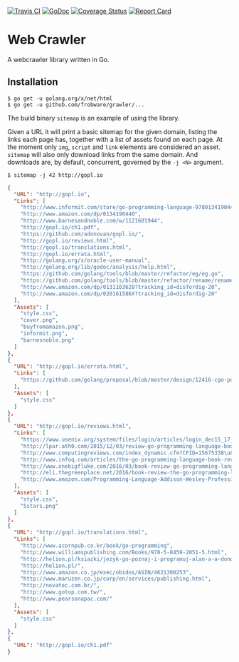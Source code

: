 [![Travis CI](https://travis-ci.org/frobware/grawler.svg?branch=master)](https://travis-ci.org/frobware/grawler)
[![GoDoc](https://img.shields.io/badge/godoc-reference-blue.svg?style=flat-square)](https://godoc.org/github.com/frobware/grawler)
[![Coverage Status](http://codecov.io/github/frobware/grawler/coverage.svg?branch=master)](http://codecov.io/github/frobware/grawler?branch=master)
[![Report Card](https://goreportcard.com/badge/github.com/frobware/grawler)](https://goreportcard.com/report/github.com/frobware/grawler)

# Web Crawler

A webcrawler library written in Go.

## Installation

	$ go get -u golang.org/x/net/html
	$ go get -u github.com/frobware/grawler/...

The build binary `sitemap` is an example of using the library.

Given a URL it will print a basic sitemap for the given domain,
listing the links each page has, together with a list of assets found
on each page. At the moment only `img`, `script` and `link` elements
are considered an asset. `sitemap` will also only download links from
the same domain. And downloads are, by default, concurrent, governed
by the `-j <N>` argument.

	$ sitemap -j 42 http://gopl.io

```json
{
  "URL": "http://gopl.io",
  "Links": [
	"http://www.informit.com/store/go-programming-language-9780134190440",
	"http://www.amazon.com/dp/0134190440",
	"http://www.barnesandnoble.com/w/1121601944",
	"http://gopl.io/ch1.pdf",
	"https://github.com/adonovan/gopl.io/",
	"http://gopl.io/reviews.html",
	"http://gopl.io/translations.html",
	"http://gopl.io/errata.html",
	"http://golang.org/s/oracle-user-manual",
	"http://golang.org/lib/godoc/analysis/help.html",
	"https://github.com/golang/tools/blob/master/refactor/eg/eg.go",
	"https://github.com/golang/tools/blob/master/refactor/rename/rename.go",
	"http://www.amazon.com/dp/0131103628?tracking_id=disfordig-20",
	"http://www.amazon.com/dp/020161586X?tracking_id=disfordig-20"
  ],
  "Assets": [
	"style.css",
	"cover.png",
	"buyfromamazon.png",
	"informit.png",
	"barnesnoble.png"
  ]
},
{
  "URL": "http://gopl.io/errata.html",
  "Links": [
	"https://github.com/golang/proposal/blob/master/design/12416-cgo-pointers.md"
  ],
  "Assets": [
	"style.css"
  ]
},
{
  "URL": "http://gopl.io/reviews.html",
  "Links": [
	"https://www.usenix.org/system/files/login/articles/login_dec15_17_books.pdf",
	"http://lpar.ath0.com/2015/12/03/review-go-programming-language-book",
	"http://www.computingreviews.com/index_dynamic.cfm?CFID=15675338\u0026CFTOKEN=37047869",
	"http://www.infoq.com/articles/the-go-programming-language-book-review",
	"http://www.onebigfluke.com/2016/03/book-review-go-programming-language.html",
	"http://eli.thegreenplace.net/2016/book-review-the-go-programming-language-by-alan-donovan-and-brian-kernighan",
	"http://www.amazon.com/Programming-Language-Addison-Wesley-Professional-Computing/product-reviews/0134190440/ref=cm_cr_dp_see_all_summary"
  ],
  "Assets": [
	"style.css",
	"5stars.png"
  ]
},
{
  "URL": "http://gopl.io/translations.html",
  "Links": [
	"http://www.acornpub.co.kr/book/go-programming",
	"http://www.williamspublishing.com/Books/978-5-8459-2051-5.html",
	"http://helion.pl/ksiazki/jezyk-go-poznaj-i-programuj-alan-a-a-donovan-brian-w-kernighan,jgopop.htm",
	"http://helion.pl/",
	"http://www.amazon.co.jp/exec/obidos/ASIN/4621300253",
	"http://www.maruzen.co.jp/corp/en/services/publishing.html",
	"http://novatec.com.br/",
	"http://www.gotop.com.tw/",
	"http://www.pearsonapac.com/"
  ],
  "Assets": [
	"style.css"
  ]
},
{
  "URL": "http://gopl.io/ch1.pdf"
}
```
